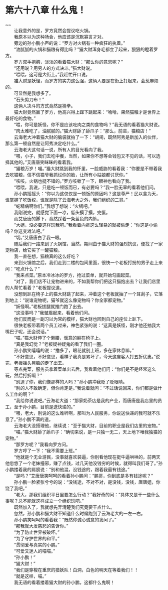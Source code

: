 # 第六十八章 什么鬼！

~~
            <br>　　让我意外的是，罗方竟然会提议吃火锅。<br>　　我原本以为这种场合，他应该是沉默寡言才对。<br>　　旁边的孙小鹏小声的说：“罗方对火锅有一种疯狂的执着。”<br>　　“油腻腻的火锅和猫粮有得比吗？”猫大财浑身毛都立了起来，狠狠的瞪着罗方。<br>　　罗方双手抱胸，淡淡的看着猫大财：“那么你的意思呢？”<br>　　“还用说？用男人的方式决斗。”猫大财说。<br>　　“喂喂，这可是大街上。”我赶忙开口说。<br>　　猫大财是妖怪，而罗方的实力这么强，这俩人要是在街上打起来，会惹麻烦的。<br>　　可显然是我想多了。<br>　　“石头剪刀布！”<br>　　这俩人决斗的方式竟然是猜拳。<br>　　猫大财竟然赢了罗方，他高兴得上蹿下跳起来：“哈哈，果然猫粮才是世界上最好吃的食物。”<br>　　“喂，你可是妖怪，你不是应该吃肉之类的食物吗？”我无语的看着猫大财说。<br>　　“肉太难吃了，油腻腻的。”猫大财舔了舔爪子：“那么，前进，猫粮店！”<br>　　云海老大冲着猫大财的脑袋就拍了一下：“胡闹，既然阿秀是新加入的伙伴，那么第一顿自然是让阿秀决定吃什么。”<br>　　云海老大这句话一说，所有人的目光看向了我。<br>　　“喂，小子，我们去吃中餐，当然，如果你不想等会钱包又不见的话，可以选择其他的。”艾唐唐笑眯眯的看着我。<br>　　“猫粮万岁！喵。”猫大财跳到我的怀里，一脸威胁的看着我：“你要是不带着我去吃猫粮，信不信猫爷我抓烂你的脸，让所有小姑娘都讨厌你。”<br>　　“咳咳，火锅也挺不错的。”罗方咳嗽了一下，眼神也看向了我。<br>　　“喂喂，我说，只是吃一顿饭而已，有必要吗？”我一脸无辜的看着他们问。<br>　　孙小鹏摇摇头：“你以为这仅仅是一顿饭的原因吗？这是尊严！民以食为天，谁掌握了吃饭权，谁就是除了云海老大之外，我们组织的二哥。”<br>　　“蛇精病啊你们。”我想了想说：“火锅吧。”<br>　　我刚说完，就感觉下面一凉，低头摸了摸，完蛋。<br>　　而艾唐唐的脚下，竟然踩着一条蓝色的内裤。<br>　　“大姐，没必要这样玩我吧。”我看着内裤这么轻易的就被偷走：“你这是小偷吗？你这变戏法吧。”<br>　　“切。”艾唐唐白了我一眼。<br>　　随后我们一路来到了火锅馆，当然，期间由于猫大财的强烈抗议，便找了一家宠物店，给它买了一罐猫粮。<br>　　我一直在想，猫粮真的这么好吃？<br>　　来到火锅馆之后，我们走到二楼的包间里面，很快一个老板打扮的男子走上来问：“吃点什么？”<br>　　“我来点菜。”原本冷冰冰的罗方，抢过菜单，就开始勾画起菜。<br>　　“对了，我们店不让宠物进来的，不如我帮你们把这只猫抱出去？让我们店里的人帮忙看着？”老板提议道。<br>　　没想到趴在椅子上的猫大财跳了起来，冲着这个老板就抽了一个耳刮子，它落到地上：“说谁宠物呢，猫爷就这么像宠物吗？你全家都宠物。”<br>　　“妖怪啊。”老板拔腿就推门跑了出去。<br>　　“这没事吗？”我皱眉起来，看着他们问。<br>　　他们反而是一副习以为常的模样，猫大财也回到自己的座位上趴下。<br>　　很快老板带着两个员工过来，神色紧张的说：“这真是妖怪，刚才他还抽我大嘴巴子呢，还会说话。”<br>　　“喵。”猫大财伸了个懒腰，惬意的躺在椅子上。<br>　　“真是我幻觉？”老板疑神疑鬼的看了我们一圈。<br>　　孙小鹏笑嘻嘻的说：“撸多了，眼花就别上班，多在家休息嘛。”<br>　　“不好意思，不好意思，看样子我真是累坏了，今天这座客人打五折优惠。”说完，老板摇头晃脑的走了出去。<br>　　等点完菜，服务员拿着菜单出去后，我看着他们问：“你们是不是经常这么玩，然后打折啊？”<br>　　“别逗了你，我们像那样的人吗？”孙小鹏冲我眨了眨眼睛。<br>　　“别的人不敢确定，但你肯定是。”我说着就问：“不过话说回来，你们都是做什么工作的啊？”<br>　　“我给你说说吧。”云海老大道：“那家奶茶店是我的产业，而唐唐是我店里的员工，至于孙小鹏，目前是送快递的。”<br>　　“喂，老大，别说的这么难听啊，那叫为人民服务，你说送快递的我可就不乐意了。”孙小鹏不满的道。<br>　　云海老大没搭理他，继续说：“至于猫大财，目前的职业是我们店里的宠物。”<br>　　“喵。”猫大财舔了舔爪子：“确切来说，是一只独一无二，天上地下唯我独猫的宠物。”<br>　　“那罗方呢？”我看向罗方问。<br>　　罗方哼了一下：“我不需要上班。”<br>　　“他就是个无业游民，没事就喜欢装逼，你别看他现在挺牛逼哄哄的，前两天他忽悠了一个老妹撞邪，赚了点钱，过几天他没钱穷的时候，就得叫我们哥了。”孙小鹏搂着我的肩膀说：“别和他混，没钱途的，跟着我最有钱途。”<br>　　“是吗？”艾唐唐笑呵呵的看着孙小鹏问：“鹏哥，你到底是多有钱途呢？”<br>　　孙小鹏一脸紧张兮兮的说：“没钱途，不对不对，是没钱，没钱，唐唐姐，你饶了我吧。”<br>　　“老大，那我们组织平日里要怎么行动？”我好奇的问：“具体又是干一些什么事呢？总不能就这样成立一个组织玩吧。”<br>　　既然加入了，我就想先弄清楚我们究竟要干点什么。<br>　　忽然，孙小鹏和猫大财不知道什么时候跑到了云海老大的一左一右。<br>　　孙小鹏笑呵呵的看着我：“既然你诚心诚意的发问了。”<br>　　“那我就大发慈悲的告诉你。”<br>　　“为了防止世界被破坏。”<br>　　“为了守护世界的和平。”<br>　　“贯彻爱与真实的小鹏。”<br>　　“可爱又迷人的喵喵。”<br>　　“孙小鹏！”<br>　　“猫大财！”<br>　　“我们是穿梭在重庆的猎妖队！白洞，白色的明天在等着我们！！<br>　　“就是这样，喵。”<br>　　我无语的看着搂着猫大财的孙小鹏，这都什么鬼啊！<br>
	